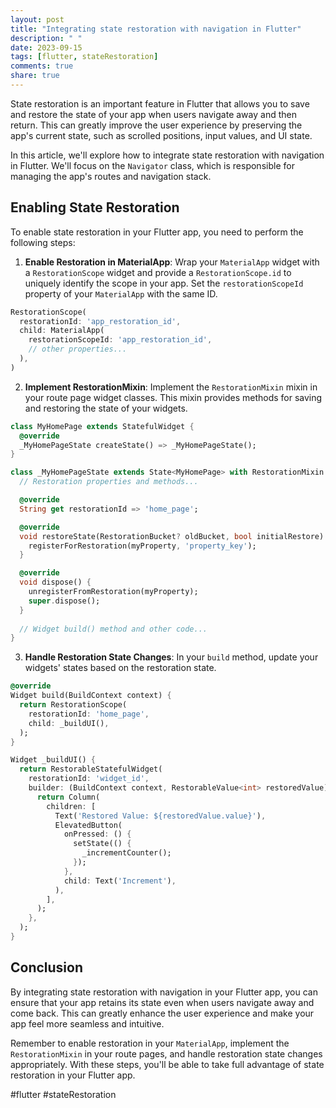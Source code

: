 ```yaml
---
layout: post
title: "Integrating state restoration with navigation in Flutter"
description: " "
date: 2023-09-15
tags: [flutter, stateRestoration]
comments: true
share: true
---
```


State restoration is an important feature in Flutter that allows you to save and restore the state of your app when users navigate away and then return. This can greatly improve the user experience by preserving the app's current state, such as scrolled positions, input values, and UI state.

In this article, we'll explore how to integrate state restoration with navigation in Flutter. We'll focus on the `Navigator` class, which is responsible for managing the app's routes and navigation stack.

## Enabling State Restoration

To enable state restoration in your Flutter app, you need to perform the following steps:

1. **Enable Restoration in MaterialApp**: Wrap your `MaterialApp` widget with a `RestorationScope` widget and provide a `RestorationScope.id` to uniquely identify the scope in your app. Set the `restorationScopeId` property of your `MaterialApp` with the same ID.

```dart
RestorationScope(
  restorationId: 'app_restoration_id',
  child: MaterialApp(
    restorationScopeId: 'app_restoration_id',
    // other properties...
  ),
)
```

2. **Implement RestorationMixin**: Implement the `RestorationMixin` mixin in your route page widget classes. This mixin provides methods for saving and restoring the state of your widgets.

```dart
class MyHomePage extends StatefulWidget {
  @override
  _MyHomePageState createState() => _MyHomePageState();
}

class _MyHomePageState extends State<MyHomePage> with RestorationMixin {
  // Restoration properties and methods...

  @override
  String get restorationId => 'home_page';

  @override
  void restoreState(RestorationBucket? oldBucket, bool initialRestore) {
    registerForRestoration(myProperty, 'property_key');
  }

  @override
  void dispose() {
    unregisterFromRestoration(myProperty);
    super.dispose();
  }
  
  // Widget build() method and other code...
}
```

3. **Handle Restoration State Changes**: In your `build` method, update your widgets' states based on the restoration state.

```dart
@override
Widget build(BuildContext context) {
  return RestorationScope(
    restorationId: 'home_page',
    child: _buildUI(),
  );
}

Widget _buildUI() {
  return RestorableStatefulWidget(
    restorationId: 'widget_id',
    builder: (BuildContext context, RestorableValue<int> restoredValue) {
      return Column(
        children: [
          Text('Restored Value: ${restoredValue.value}'),
          ElevatedButton(
            onPressed: () {
              setState(() {
                _incrementCounter();
              });
            },
            child: Text('Increment'),
          ),
        ],
      );
    },
  );
}
```

## Conclusion

By integrating state restoration with navigation in your Flutter app, you can ensure that your app retains its state even when users navigate away and come back. This can greatly enhance the user experience and make your app feel more seamless and intuitive.

Remember to enable restoration in your `MaterialApp`, implement the `RestorationMixin` in your route pages, and handle restoration state changes appropriately. With these steps, you'll be able to take full advantage of state restoration in your Flutter app.

#flutter #stateRestoration